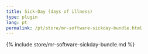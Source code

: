 ```yaml
---
title: Sick-Day (days of illness)
type: plugin
lang: pt
permalink: /pt/store/mr-software-sickday-bundle.html
---
```


{% include store/mr-software-sickday-bundle.md %}
